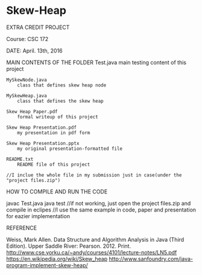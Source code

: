 # Skew-Heap

EXTRA CREDIT PROJECT

Course: CSC 172

DATE: April. 13th, 2016


MAIN CONTENTS OF THE FOLDER
	Test.java
		main testing content of this project

	MySkewNode.java
		class that defines skew heap node

	MySkewHeap.java
		class that defines the skew heap

	Skew Heap Paper.pdf
		formal writeup of this project

	Skew Heap Presentation.pdf
		my presentation in pdf form

	Skew Heap Presentation.pptx
		my original presentation-formatted file

	README.txt
		README file of this project

	//I inclue the whole file in my submission just in case(under the "project files.zip")
		
HOW TO COMPILE AND RUN THE CODE

  javac Test.java
  java test
  //if not working, just open the project files.zip and compile in eclipes
  //I use the same example in code, paper and presentation for eazier implementation

REFERENCE

  Weiss, Mark Allen. Data Structure and Algorithm Analysis in Java (Third Edition). Upper Saddle River: Pearson. 2012. Print.
  http://www.cse.yorku.ca/~andy/courses/4101/lecture-notes/LN5.pdf
  https://en.wikipedia.org/wiki/Skew_heap
  http://www.sanfoundry.com/java-program-implement-skew-heap/
